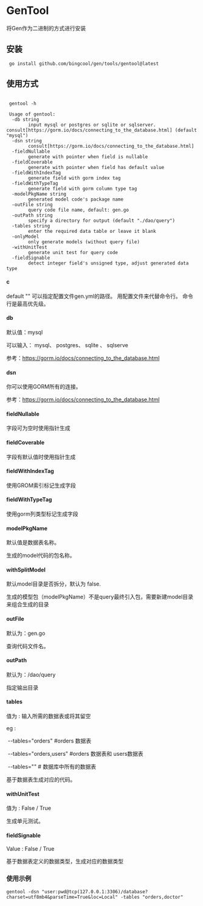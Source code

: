 # GenTool

将Gen作为二进制的方式进行安装



## 安装

```shell
 go install github.com/bingcool/gen/tools/gentool@latest
```

## 使用方式

```shell
 
 gentool -h  
 
 Usage of gentool:
  -db string
        input mysql or postgres or sqlite or sqlserver. consult[https://gorm.io/docs/connecting_to_the_database.html] (default "mysql")
  -dsn string
        consult[https://gorm.io/docs/connecting_to_the_database.html]
  -fieldNullable
        generate with pointer when field is nullable
  -fieldCoverable
        generate with pointer when field has default value
  -fieldWithIndexTag
        generate field with gorm index tag
  -fieldWithTypeTag
        generate field with gorm column type tag
  -modelPkgName string
        generated model code's package name
  -outFile string
        query code file name, default: gen.go
  -outPath string
        specify a directory for output (default "./dao/query")
  -tables string
        enter the required data table or leave it blank
  -onlyModel
        only generate models (without query file)
  -withUnitTest
        generate unit test for query code
  -fieldSignable
        detect integer field's unsigned type, adjust generated data type

```

#### c
default ""
可以指定配置文件gen.yml的路径。
用配置文件来代替命令行。
命令行是最高优先级。

#### db

默认值：mysql

可以输入： mysql、 postgres、 sqlite 、 sqlserve

参考：https://gorm.io/docs/connecting_to_the_database.html

#### dsn

你可以使用GORM所有的连接。

 参考：https://gorm.io/docs/connecting_to_the_database.html

#### fieldNullable

字段可为空时使用指针生成

#### fieldCoverable

字段有默认值时使用指针生成

#### fieldWithIndexTag

使用GROM索引标记生成字段

#### fieldWithTypeTag

使用gorm列类型标记生成字段

#### modelPkgName

默认值是数据表名称。

 生成的model代码的包名称。


#### withSplitModel

默认model目录是否拆分，默认为 false.

生成的模型包（modelPkgName）不是query最终引入包，需要新建model目录来组合生成的目录

#### outFile

默认为：gen.go

查询代码文件名。

#### outPath

默认为：/dao/query

指定输出目录

#### tables

值为 : 输入所需的数据表或将其留空

eg :

​       --tables="orders" #orders 数据表

​       --tables="orders,users" #orders 数据表和 users数据表

​       --tables=""          # 数据库中所有的数据表

基于数据表生成对应的代码。

#### withUnitTest

值为 : False / True

生成单元测试。

#### fieldSignable

Value : False / True

基于数据表定义的数据类型，生成对应的数据类型


### 使用示例

```shell
gentool -dsn "user:pwd@tcp(127.0.0.1:3306)/database?charset=utf8mb4&parseTime=True&loc=Local" -tables "orders,doctor"
```